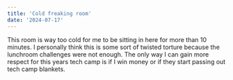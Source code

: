 ```yaml
---
title: 'Cold freaking room'
date: '2024-07-17'
---
```


This room is way too cold for me to be sitting in here for more than 10 minutes. I personally think this is some sort of twisted torture because the lunchroom challenges were not enough.
The only way I can gain more respect for this years tech camp is if I win money or if they start passing out tech camp blankets.
